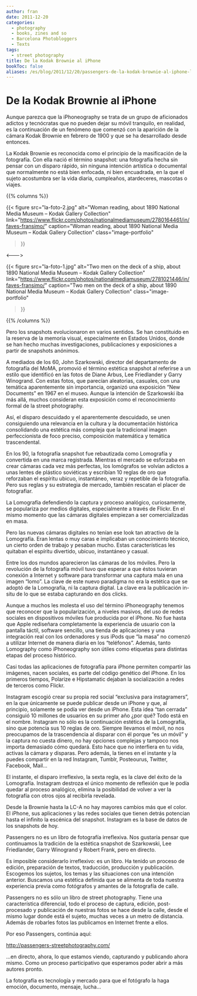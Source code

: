 ```yaml
---
author: fran
date: 2011-12-20
categories:
  - photography
  - books, zines and so
  - Barcelona Photobloggers
  - Texts
tags: 
  - street photography
title: De la Kodak Brownie al iPhone
bookToc: false
aliases: /es/blog/2011/12/20/passengers-de-la-kodak-brownie-al-iphone-libro/
---
```


# De la Kodak Brownie al iPhone

Aunque parezca que la iPhoneography se trata de un grupo de aficionados adictos y tecnócratas que no pueden dejar su
móvil tranquilo, en realidad, es la continuación de un fenómeno que comenzó con la aparición de la cámara Kodak Brownie
en febrero de 1900 y que se ha desarrollado desde entonces.

La Kodak Brownie es reconocida como el principio de la masificación de la fotografía. Con ella nació el término
snapshot: una fotografía hecha sin pensar con un disparo rápido, sin ninguna intención artística o documental que
normalmente no está bien enfocada, ni bien encuadrada, en la que el sujeto acostumbra ser la vida diaria, cumpleaños,
atardeceres, mascotas o viajes.

{{% columns %}}

{{< figure
  src="la-foto-2.jpg"
  alt="Woman reading, about 1890 National Media Museum – Kodak Gallery Collection"
  link="https://www.flickr.com/photos/nationalmediamuseum/2780164461/in/faves-fransimo/"
  caption="Woman reading, about 1890 National Media Museum – Kodak Gallery Collection"
  class="image-portfolio"
>}}
>

<--->

{{< figure
  src="la-foto-1.jpg"
  alt="Two men on the deck of a ship, about 1890 National Media Museum – Kodak Gallery Collection"
  link="https://www.flickr.com/photos/nationalmediamuseum/2781021446/in/faves-fransimo/"
  caption="Two men on the deck of a ship, about 1890 National Media Museum – Kodak Gallery Collection"
  class="image-portfolio"
>}}

{{% /columns %}}

Pero los snapshots evolucionaron en varios sentidos. Se han constituido en la reserva de la memoria visual,
especialmente en Estados Unidos, donde se han hecho muchas investigaciones, publicaciones y exposiciones a partir de
snapshots anónimos.

A mediados de los 60, John Szarkowski, director del departamento de fotografía del MoMA, promovió el término estética
snapshot al referirse a un estilo que identificó en las fotos de Diane Arbus, Lee Friedlander y Garry Winogrand. Con
estas fotos, que parecían aleatorias, casuales, con una temática aparentemente sin importancia, organizó una exposición
“New Documents” en 1967 en el museo. Aunque la intención de Szarkowski iba más allá, muchos consideran esta exposición
como el reconocimiento formal de la street photography.

Así, el disparo descuidado y el aparentemente descuidado, se unen consiguiendo una relevancia en la cultura y la
documentación histórica consolidando una estética más compleja que la tradicional imagen perfeccionista de foco preciso,
composición matemática y temática trascendental.

En los 90, la fotografía snapshot fue rebautizada como Lomografía y convertida en una marca registrada. Mientras el
mercado se esforzaba en crear cámaras cada vez más perfectas, los lomógrafos se volvían adictos a unas lentes de
plástico soviéticas y escribían 10 reglas de oro que reforzaban el espíritu ubicuo, instantáneo, veraz y repetible de la
fotografía. Pero sus reglas y su estrategia de mercado, también rescatan el placer de fotografiar.

La Lomografía defendiendo la captura y proceso analógico, curiosamente, se populariza por medios digitales,
especialmente a través de Flickr. En el mismo momento que las cámaras digitales empiezan a ser comercializadas en masa.

Pero las nuevas cámaras digitales no tenían ese look tan atractivo de la Lomografía. Eran lentas o muy caras e
implicaban un conocimiento técnico, un cierto orden de trabajo y pesaban mucho. Estas características les quitaban el
espíritu divertido, ubicuo, instantáneo y casual.

Entre los dos mundos aparecieron las cámaras de los móviles. Pero la revolución de la fotografía móvil tuvo que esperar
a que éstos tuvieran conexión a Internet y software para transformar una captura mala en una imagen “lomo”. La clave de
este nuevo paradigma no era la estética que se adoptó de la Lomografía, ni la captura digital. La clave era la
publicación in-situ de lo que se estaba capturando en dos clicks.

Aunque a muchos les molesta el uso del término iPhoneography tenemos que reconocer que la popularización, a niveles
masivos, del uso de redes sociales en dispositivos móviles fue producida por el iPhone. No fue hasta que Apple
rediseñara completamente la experiencia de usuario con la pantalla táctil, software sencillo, una tienda de aplicaciones
y una integración real con los ordenadores y sus iPods que “la masa” no comenzó a utilizar Internet de manera diaria en
los “teléfonos”. Además, tanto Lomography como iPhoneography son útiles como etiquetas para distintas etapas del proceso
histórico.

Casi todas las aplicaciones de fotografía para iPhone permiten compartir las imágenes, nacen sociales, es parte del
código genético del iPhone. En los primeros tiempos, Polarize e Hipstamatic dejaban la socialización a redes de terceros
como Flickr.

Instagram escogió crear su propia red social “exclusiva para instagramers”, en la que únicamente se puede publicar desde
un iPhone y que, al principio, solamente se podía ver desde un iPhone. Esta idea “tan cerrada” consiguió 10 millones de
usuarios en su primer año ¿por qué? Todo está en el nombre. Instagram no sólo es la continuación estética de la
Lomografía, sino que potencia sus 10 reglas de oro. Siempre llevamos el móvil, no nos preocupamos de la trascendencia al
disparar con él porque “es un móvil” y la captura no cuesta dinero, no hay opciones complejas y tampoco nos importa
demasiado cómo quedará. Esto hace que no interfiera en tu vida, activas la cámara y disparas. Pero además, la tienes en
el instante y la puedes compartir en la red Instagram, Tumblr, Posteourus, Twitter, Facebook, Mail…

El instante, el disparo irreflexivo, la sexta regla, es la clave del éxito de la Lomografía. Instagram destroza el único
momento de reflexión que le podía quedar al proceso analógico, elimina la posibilidad de volver a ver la fotografía con
otros ojos al recibirla revelada.

Desde la Brownie hasta la LC-A no hay mayores cambios más que el color. El iPhone, sus aplicaciones y las redes sociales
que tienen detrás potencian hasta el infinito la escénica del snapshot. Instagram es la base de datos de los snapshots
de hoy.

Passengers no es un libro de fotografía irreflexiva. Nos gustaría pensar que continuamos la tradición de la estética
snapshot de Szarkowski, Lee Friedlander, Garry Winogrand y Robert Frank, pero en directo.

Es imposible considerarlo irreflexivo: es un libro. Ha tenido un proceso de edición, preparación de textos, traducción,
producción y publicación. Escogemos los sujetos, los temas y las situaciones con una intención anterior. Buscamos una
estética definida que se alimenta de toda nuestra experiencia previa como fotógrafos y amantes de la fotografía de
calle.

Passengers no es sólo un libro de street photography. Tiene una característica diferencial, todo el proceso de captura,
edición, post-procesado y publicación de nuestras fotos se hace desde la calle, desde el mismo lugar donde está el
sujeto, muchas veces a un metro de distancia. Además de robarles fotos las publicamos en Internet frente a ellos.

Por eso Passengers, continúa aquí:

http://passengers-streetphotography.com/

...en directo, ahora, lo que estamos viendo, capturando y publicando ahora mismo. Como un proceso participativo que
esperamos poder abrir a más autores pronto.

La fotografía es tecnología y mercado para que el fotógrafo la
haga emoción, documento, mensaje, lucha…
